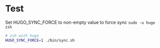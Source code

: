 # Test

Set HUGO_SYNC_FORCE to non-empty value to force sync
`sudo -u hugo zsh`
```zsh
# zsh with hugo
HUGO_SYNC_FORCE=1 ./bin/sync.sh
```